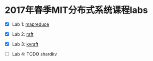 # 2017年春季MIT分布式系统课程labs

- [x] Lab 1: [mapreduce](src/mapreduce)

- [x] Lab 2: [raft](src/raft)

- [x] Lab 3: [kvraft](src/kvraft)

- [ ] Lab 4: TODO shardkv

